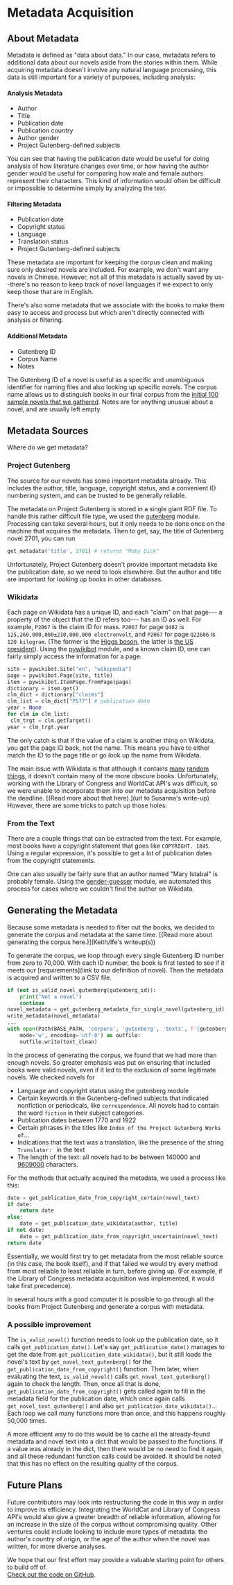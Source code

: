 
# Metadata Acquisition

## About Metadata

Metadata is defined as "data about data."  In our case, metadata refers to additional data about our novels aside from the stories within them.  While acquiring metadata doesn't involve any natural language processing, this data is still important for a variety of purposes, including analysis: 

#### Analysis Metadata
 - Author
 - Title
 - Publication date
 - Publication country
 - Author gender
 - Project Gutenberg-defined subjects

You can see that having the publication date would be useful for doing analysis of how literature changes over time, or how having the author gender would be useful for comparing how male and female authors represent their characters.  This kind of information would often be difficult or impossible to determine simply by analyzing the text.  

#### Filtering Metadata
 - Publication date
 - Copyright status
 - Language
 - Translation status
 - Project Gutenberg-defined subjects

These metadata are important for keeping the corpus clean and making sure only desired novels are included.  For example, we don't want any novels in Chinese.  However, not all of this metadata is actually saved by us--there's no reason to keep track of novel languages if we expect to only keep those that are in English.  

There's also some metadata that we associate with the books to make them easy to access and process but which aren't directly connected with analysis or filtering.  

#### Additional Metadata
 - Gutenberg ID
 - Corpus Name
 - Notes

The Gutenberg ID of a novel is useful as a specific and unambiguous identifier for naming files and also looking up specific novels.  The corpus name allows us to distinguish books in our final corpus from the [initial 100 sample novels that we gathered](link%20to%20Ife%27s%20writeup).  Notes are for anything unusual about a novel, and are usually left empty.  

## Metadata Sources
Where do we get metadata?  

### Project Gutenberg
The source for our novels has some important metadata already.  This includes the author, title, language, copyright status, and a convenient ID numbering system, and can be trusted to be generally reliable.  

The metadata on Project Gutenberg is stored in a single giant RDF file.  To handle this rather difficult file type, we used the [gutenberg](https://github.com/c-w/gutenberg)  module.  Processing can take several hours, but it only needs to be done once on the machine that acquires the metadata.  Then to get, say, the title of Gutenberg novel 2701, you can run

```python
get_metadata('title', 2701) # returns "Moby Dick"
```

Unfortunately, Project Gutenberg doesn't provide important metadata like the publication date, so we need to look elsewhere.  But the author and title are important for looking up books in other databases.  

### Wikidata

Each page on Wikidata has a unique ID, and each "claim" on that page--- a property of the object that the ID refers too--- has an ID as well.  For example, `P2067` is the claim ID for mass.  `P2067` for page `Q402` is `125,260,000,000±210,000,000 electronvolt`, and `P2067` for page `Q22686` is `120 kilogram`.  (The former is the [Higgs boson](https://www.wikidata.org/wiki/Q402), the latter is [the US president](https://www.wikidata.org/wiki/Q22686)).  Using the [pywikibot](https://github.com/wikimedia/pywikibot) module, and a known claim ID, one can fairly simply access the information for a page.  

```python
site = pywikibot.Site("en", "wikipedia")
page = pywikibot.Page(site, title)
item = pywikibot.ItemPage.fromPage(page)
dictionary = item.get()
clm_dict = dictionary["claims"]
clm_list = clm_dict["P577"] # publication date
year = None
for clm in clm_list:
 clm_trgt = clm.getTarget()
year = clm_trgt.year
```
The only catch is that if the value of a claim is another thing on Wikidata, you get the page ID back, not the name.  This means you have to either match the ID to the page title or go look up the name from Wikidata.  

The main issue with Wikidata is that although it contains [many](https://www.wikidata.org/wiki/Q18614236) [random](https://www.wikidata.org/wiki/Q15613810) [things](https://www.wikidata.org/wiki/Q970550), it doesn't contain many of the more obscure books.  Unfortunately, working with the Library of Congress and WorldCat API's was difficult, so we were unable to incorporate them into our metadata acquisition before the deadline.  [(Read more about that here).](url to Susanna's write-up)  However, there are some tricks to patch up those holes: 

### From the Text

There are a couple things that can be extracted from the text.  For example, most books have a copyright statement that goes like `COPYRIGHT. 1845`.  Using a regular expression, it's possible to get a lot of publication dates from the copyright statements.  

One can also usually be fairly sure that an author named "Mary Istabal" is probably female.  Using the [gender-guesser](https://pypi.org/project/gender-guesser/) module, we automated this process for cases where we couldn't find the author on Wikidata.  

## Generating the Metadata

Because some metadata is needed to filter out the books, we decided to generate the corpus and metadata at the same time.  [(Read more about generating the corpus here.)](Keith/Ife's writeup(s))  

To generate the corpus, we loop through every single Gutenberg ID number from zero to 70,000.  With each ID number, the book is first tested to see if it meets our [requirements](link to our definition of novel).  Then the metadata is acquired and written to a CSV file.  

```python
if (not is_valid_novel_gutenberg(gutenberg_id)):
	print("Not a novel")
	continue
novel_metadata = get_gutenberg_metadata_for_single_novel(gutenberg_id)
write_metadata(novel_metadata)
...
with open(Path(BASE_PATH, 'corpora', 'gutenberg', 'texts', f'{gutenberg_id}.txt'),
	mode='w', encoding='utf-8') as outfile:
	outfile.write(text_clean)
```

In the process of generating the corpus, we found that we had more than enough novels.  So greater emphasis was put on ensuring that included books were valid novels, even if it led to the exclusion of some legitimate novels.  We checked novels for 

 - Language and copyright status  using the gutenberg module
 - Certain keywords in the Gutenberg-defined subjects that indicated nonfiction or periodicals, like `correspondence`.  All novels had to contain the word `fiction` in their subject categories.  
 - Publication dates between 1770 and 1922
 - Certain phrases in the titles like `Index of the Project Gutenberg Works of`...
 - Indications that the text was a translation, like the presence of the string `Translator: ` in the text
 - The length of the text: all novels had to be between 140000 and [9609000](http://www.guinnessworldrecords.com/world-records/longest-novel) characters.  

For the methods that actually acquired the metadata, we used a process like this:

```python
date = get_publication_date_from_copyright_certain(novel_text)
if date:
	return date
else:
	date = get_publication_date_wikidata(author, title)
if not date:
	date = get_publication_date_from_copyright_uncertain(novel_text)
return date
```

Essentially, we would first try to get metadata from the most reliable source (in this case, the book itself), and if that failed we would try every method from most reliable to least reliable in turn, before giving up.  (For example, if the Library of Congress metadata acquisition was implemented, it would take first precedence).  

In several hours with a good computer it is possible to go through all the books from Project Gutenberg and generate a corpus with metadata.  

### A possible improvement

The `is_valid_novel()` function needs to look up the publication date, so it calls `get_publication_date()`.  Let's say `get_publication_date()` manages to get the date from `get_publication_date_wikidata()`, but it still loads the novel's text by `get_novel_text_gutenberg()` for the `get_publication_date_from_copyright()` function.  Then later, when evaluating the text, `is_valid_novel()` calls `get_novel_text_gutenberg()` again to check the length.  Then, once all that is done, `get_publication_date_from_copyright()` gets called again to fill in the metadata field for the publication date, which once again calls `get_novel_text_gutenberg()` and also `get_publication_date_wikidata()`...  Each loop we call many functions more than once, and this happens roughly 50,000 times.  

A more efficient way to do this would be to cache all the already-found metadata and novel text into a dict that would be passed to the functions.  If a value was already in the dict, then there would be no need to find it again, and all these redundant function calls could be avoided.  It should be noted that this has no effect on the resulting quality of the corpus.  

## Future Plans

Future contributors may look into restructuring the code in this way in order to improve its efficiency.  Integrating the WorldCat and Library of Congress API's would also give a greater breadth of reliable information, allowing for an increase in the size of the corpus without compromising quality.  Other ventures could include looking to include more types of metadata: the author's country of origin, or the age of the author when the novel was written, for more diverse analyses.  

We hope that our first effort may provide a valuable starting point for others to build off of.  
[Check out the code on GitHub](https://github.com/dhmit/gender_novels/blob/master/gender_novels/corpus_gen.py).
